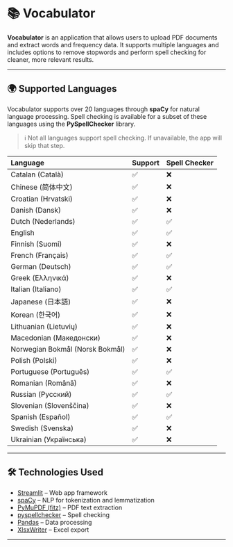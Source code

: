 # 📚 Vocabulator

**Vocabulator** is an application that allows users to upload PDF documents and extract words and frequency data. It supports multiple languages and includes options to remove stopwords and perform spell checking for cleaner, more relevant results.

---

## 🌍 Supported Languages

Vocabulator supports over 20 languages through **spaCy** for natural language processing. Spell checking is available for a subset of these languages using the **PySpellChecker** library.

> ℹ️ Not all languages support spell checking. If unavailable, the app will skip that step.


| Language                     | Support | Spell Checker |
| :--------------------------- | :------ | :------------ |
| Catalan (Català)             | ✅      | ❌            |
| Chinese (简体中文)           | ✅      | ❌            |
| Croatian (Hrvatski)          | ✅      | ❌            |
| Danish (Dansk)               | ✅      | ❌            |
| Dutch (Nederlands)           | ✅      | ✅            |
| English                      | ✅      | ✅            |
| Finnish (Suomi)              | ✅      | ❌            |
| French (Français)            | ✅      | ✅            |
| German (Deutsch)             | ✅      | ✅            |
| Greek (Ελληνικά)             | ✅      | ❌            |
| Italian (Italiano)           | ✅      | ✅            |
| Japanese (日本語)            | ✅      | ❌            |
| Korean (한국어)              | ✅      | ❌            |
| Lithuanian (Lietuvių)        | ✅      | ❌            |
| Macedonian (Македонски)      | ✅      | ❌            |
| Norwegian Bokmål (Norsk Bokmål) | ✅   | ❌            |
| Polish (Polski)              | ✅      | ❌            |
| Portuguese (Português)       | ✅      | ✅            |
| Romanian (Română)            | ✅      | ❌            |
| Russian (Русский)            | ✅      | ✅            |
| Slovenian (Slovenščina)      | ✅      | ❌            |
| Spanish (Español)            | ✅      | ✅            |
| Swedish (Svenska)            | ✅      | ❌            |
| Ukrainian (Українська)       | ✅      | ❌            |

---

## 🛠 Technologies Used

- [Streamlit](https://streamlit.io) – Web app framework
- [spaCy](https://spacy.io) – NLP for tokenization and lemmatization
- [PyMuPDF (fitz)](https://pymupdf.readthedocs.io/) – PDF text extraction
- [pyspellchecker](https://github.com/barrust/pyspellchecker) – Spell checking
- [Pandas](https://pandas.pydata.org/) – Data processing
- [XlsxWriter](https://xlsxwriter.readthedocs.io/) – Excel export

---